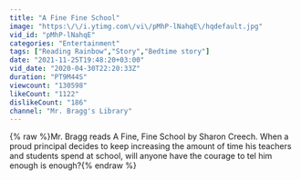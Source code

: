 ```yaml
---
title: "A Fine Fine School"
image: "https:\/\/i.ytimg.com\/vi\/pMhP-lNahqE\/hqdefault.jpg"
vid_id: "pMhP-lNahqE"
categories: "Entertainment"
tags: ["Reading Rainbow","Story","Bedtime story"]
date: "2021-11-25T19:48:20+03:00"
vid_date: "2020-04-30T22:20:33Z"
duration: "PT9M44S"
viewcount: "130598"
likeCount: "1122"
dislikeCount: "186"
channel: "Mr. Bragg's Library"
---
```

{% raw %}Mr. Bragg reads A Fine, Fine School by Sharon Creech.  When a proud principal decides to keep increasing the amount of time his teachers and students spend at school, will anyone have the courage to tel him enough is enough?{% endraw %}
